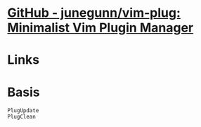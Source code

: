 # [GitHub - junegunn/vim-plug: Minimalist Vim Plugin Manager](https://github.com/junegunn/vim-plug)

# Links

# Basis

```
PlugUpdate 
PlugClean
```
